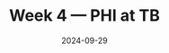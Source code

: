 ---
layout: game
title: Week 4 — PHI at TB
season: 2024
game_id: 2024_04_PHI_TB
week: 4
date: 2024-09-29
home_team: TB
away_team: PHI
final_home: 33
final_away: 16
pbp_url: /assets/data/pbp/2024/2024_04_PHI_TB.csv.gz
---